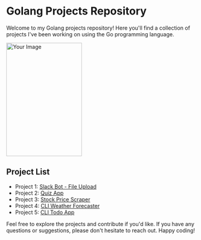 # Golang Projects Repository

Welcome to my Golang projects repository! Here you'll find a collection of projects I've been working on using the Go programming language.

 <img src="https://cdn.hashnode.com/res/hashnode/image/upload/v1632335003802/mnkD6ZZW6.jpeg" alt="Your Image" style="display: block; ; width:200; height:300">

## Project List

- Project 1: [Slack Bot - File Upload](https://github.com/Raghul-M/Go-Lang-Projects/tree/main/slack-file-bot)
- Project 2: [Quiz App](https://github.com/Raghul-M/Go-Lang-Projects/tree/main/Go_quiz_app)
- Project 3: [Stock Price Scraper](https://github.com/Raghul-M/Go-Lang-Projects/tree/main/stock_market_scraper)
- Project 4: [CLI Weather Forecaster](https://github.com/Raghul-M/Go-Lang-Projects/tree/main/CLI%20-%20Weather%20Forecaster)
- Project 5: [CLI Todo App]()


Feel free to explore the projects and contribute if you'd like. If you have any questions or suggestions, please don't hesitate to reach out. 
Happy coding!

